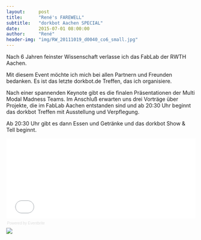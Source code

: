 ```yaml
---
layout:     post
title:      "René's FAREWELL"
subtitle:   "dorkbot Aachen SPECIAL"
date:       2015-07-01 08:00:00
author:     "René"
header-img: "img/RW_20111019_d0040_co6_small.jpg"
---
```

<p>Nach 6 Jahren feinster Wissenschaft verlasse ich das FabLab der RWTH Aachen.</p>
<p>Mit diesem Event m&ouml;chte ich mich bei allen Partnern und Freunden bedanken. Es ist das letzte dorkbot.de Treffen, das ich organisiere.&nbsp;</p>
<p>Nach einer spannenden Keynote gibt es die finalen Pr&auml;sentationen der Multi Modal Madness Teams. Im Anschlu&szlig; erwarten uns drei Vortr&auml;ge &uuml;ber Projekte, die im FabLab Aachen entstanden sind und ab 20:30 Uhr beginnt das dorkbot Treffen mit Ausstellung und Verpflegung.</p>
<p>Ab 20:30 Uhr gibt es dann Essen und Getr&auml;nke und das dorkbot Show &amp; Tell beginnt.</p>
<div style="width:100%; text-align:left;" ><iframe  src="//eventbrite.com/tickets-external?eid=17499366075&ref=etckt" frameborder="0" height="214" width="100%" vspace="0" hspace="0" marginheight="5" marginwidth="5" scrolling="auto" allowtransparency="true"></iframe><div style="font-family:Helvetica, Arial; font-size:10px; padding:5px 0 5px; margin:2px; width:100%; text-align:left;" ><a class="powered-by-eb" style="color: #dddddd; text-decoration: none;" target="_blank" href="http://www.eventbrite.com/r/etckt">Powered by Eventbrite</a></div></div>

<img src="{{ site.url }}/img/farewell_poster.jpg">